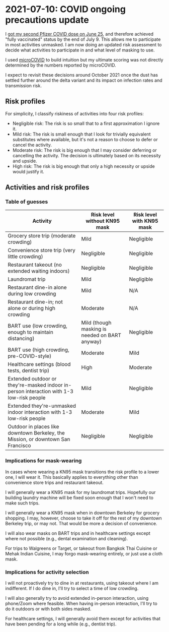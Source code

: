 # 2021-07-10: COVID ongoing precautions update

I [got my second Pfizer COVID dose on June
25](2021-06-25-pfizer-covid-vaccine-dose-2.md), and therefore achieved
"fully vaccinated" status by the end of July 9. This allows me to
participate in most activities unmasked. I am now doing an updated
risk assessment to decide what activities to participate in and what
level of masking to use.

I used [microCOVID](https://www.microcovid.org/) to build intuition
but my ultimate scoring was not directly determined by the numbers
reported by microCOVID.

I expect to revisit these decisions around October 2021 once the dust
has settled further around the delta variant and its impact on
infection rates and transmission risk.

## Risk profiles

For simplicity, I classify riskiness of activities into four risk profiles:

* Negligible risk: The risk is so small that to a first approximation
  I ignore it.
* Mild risk: The risk is small enough that I look for trivially
  equivalent substitutes where available, but it's not a reason to
  choose to defer or cancel the activity.
* Moderate risk: The risk is big enough that I may consider deferring
  or cancelling the activity. The decision is ultimately based on its
  necessity and upside.
* High risk: The risk is big enough that only a high necessity or
  upside would justify it.

## Activities and risk profiles

### Table of guesses

Activity | Risk level without KN95 mask | Risk level with KN95 mask
-- | -- | --
Grocery store trip (moderate crowding) | Mild | Negligible
Convenience store trip (very little crowding) | Negligible | Negligible
Restaurant takeout (no extended waiting indoors) | Negligible | Negligible
Laundromat trip | Mild | Negligible
Restaurant dine-in alone during low crowding | Mild | N/A
Restaurant dine-in; not alone or during high crowding | Moderate | N/A
BART use (low crowding, enough to maintain distancing) | Mild (though masking is needed on BART anyway) | Negligible
BART use (high crowding, pre-COVID-style) | Moderate | Mild
Healthcare settings (blood tests, dentist trip) | High | Moderate
Extended outdoor or they're-masked indoor in-person interaction with 1-3 low-risk people | Mild | Negligible
Extended they're-unmasked indoor interaction with 1-3 low-risk people | Moderate | Mild
Outdoor in places like downtown Berkeley, the Mission, or downtown San Francisco | Negligible | Negligible

### Implications for mask-wearing

In cases where wearing a KN95 mask transitions the risk profile to a
lower one, I will wear it. This basically applies to everything other
than convenience store trips and restaurant takeout.

I will generally wear a KN95 mask for my laundromat trips. Hopefully
our building laundry machine will be fixed soon enough that I won't
need to make such trips.

I will generally wear a KN95 mask when in downtown Berkeley for
grocery shopping. I may, however, choose to take it off for the rest
of my downtown Berkeley trip, or may not. That would be more a
decision of convenience.

I will also wear masks on BART trips and in healthcare settings except
where not possible (e.g., dental examination and cleaning).

For trips to Walgreens or Target, or takeout from Bangkok Thai Cuisine
or Mehak Indian Cuisine, I may forgo mask-wearing entirely, or just
use a cloth mask.

### Implications for activity selection

I will not proactively try to dine in at restaurants, using takeout
where I am indifferent. If I do dine in, I'll try to select a time of
low crowding.

I will also generally try to avoid extended in-person interaction,
using phone/Zoom where feasible. When having in-person interaction,
I'll try to do it outdoors or with both sides masked.

For healthcare settings, I will generally avoid them except for
activities that have been pending for a long while (e.g., dentist
trip).
